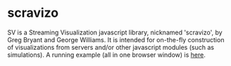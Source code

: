 # scravizo
SV is a Streaming Visualization javascript library, nicknamed 'scravizo', by Greg Bryant and George Williams.
It is intended for on-the-fly construction of visualizations from servers and/or other javascript modules (such as simulations). A running example (all in one browser window) is <a href="http://greg-bryant.github.io/scravizo/scravizo/test.html" target="_blank">here</a>.
